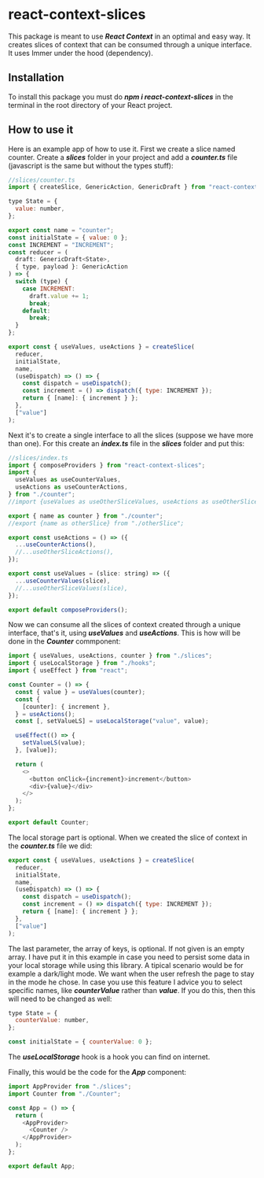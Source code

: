 # react-context-slices

This package is meant to use **_React Context_** in an optimal and easy way. It creates slices of context that can be consumed through a unique interface. It uses Immer under the hood (dependency).

## Installation

To install this package you must do **_npm i react-context-slices_** in the terminal in the root directory of your React project.

## How to use it

Here is an example app of how to use it. First we create a slice named counter. Create a **_slices_** folder in your project and add a **_counter.ts_** file (javascript is the same but without the types stuff):

```javascript
//slices/counter.ts
import { createSlice, GenericAction, GenericDraft } from "react-context-slices";

type State = {
  value: number,
};

export const name = "counter";
const initialState = { value: 0 };
const INCREMENT = "INCREMENT";
const reducer = (
  draft: GenericDraft<State>,
  { type, payload }: GenericAction
) => {
  switch (type) {
    case INCREMENT:
      draft.value += 1;
      break;
    default:
      break;
  }
};

export const { useValues, useActions } = createSlice(
  reducer,
  initialState,
  name,
  (useDispatch) => () => {
    const dispatch = useDispatch();
    const increment = () => dispatch({ type: INCREMENT });
    return { [name]: { increment } };
  },
  ["value"]
);
```

Next it's to create a single interface to all the slices (suppose we have more than one). For this create an **_index.ts_** file in the **_slices_** folder and put this:

```javascript
//slices/index.ts
import { composeProviders } from "react-context-slices";
import {
  useValues as useCounterValues,
  useActions as useCounterActions,
} from "./counter";
//import {useValues as useOtherSliceValues, useActions as useOtherSliceActions} from "./otherSlice";

export { name as counter } from "./counter";
//export {name as otherSlice} from "./otherSlice";

export const useActions = () => ({
  ...useCounterActions(),
  //...useOtherSliceActions(),
});

export const useValues = (slice: string) => ({
  ...useCounterValues(slice),
  //...useOtherSliceValues(slice),
});

export default composeProviders();
```

Now we can consume all the slices of context created through a unique interface, that's it, using **_useValues_** and **_useActions_**. This is how will be done in the **_Counter_** commponent:

```javascript
import { useValues, useActions, counter } from "./slices";
import { useLocalStorage } from "./hooks";
import { useEffect } from "react";

const Counter = () => {
  const { value } = useValues(counter);
  const {
    [counter]: { increment },
  } = useActions();
  const [, setValueLS] = useLocalStorage("value", value);

  useEffect(() => {
    setValueLS(value);
  }, [value]);

  return (
    <>
      <button onClick={increment}>increment</button>
      <div>{value}</div>
    </>
  );
};

export default Counter;
```

The local storage part is optional. When we created the slice of context in the **_counter.ts_** file we did:

```javascript
export const { useValues, useActions } = createSlice(
  reducer,
  initialState,
  name,
  (useDispatch) => () => {
    const dispatch = useDispatch();
    const increment = () => dispatch({ type: INCREMENT });
    return { [name]: { increment } };
  },
  ["value"]
);
```

The last parameter, the array of keys, is optional. If not given is an empty array. I have put it in this example in case you need to persist some data in your local storage while using this library. A tipical scenario would be for example a dark/light mode. We want when the user refresh the page to stay in the mode he chose. In case you use this feature I advice you to select specific names, like **_counterValue_** rather than **_value_**. If you do this, then this will need to be changed as well:

```javascript
type State = {
  counterValue: number,
};

const initialState = { counterValue: 0 };
```

The **_useLocalStorage_** hook is a hook you can find on internet.

Finally, this would be the code for the **_App_** component:

```javascript
import AppProvider from "./slices";
import Counter from "./Counter";

const App = () => {
  return (
    <AppProvider>
      <Counter />
    </AppProvider>
  );
};

export default App;
```
